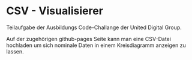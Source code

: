 # CSV - Visualisierer

Teilaufgabe der Ausbildungs Code-Challange der United Digital Group.

Auf der zugehörigen github-pages Seite kann man eine CSV-Datei hochladen um sich nominale Daten in einem Kreisdiagramm anzeigen zu lassen.
